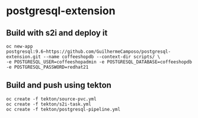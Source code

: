 # postgresql-extension



## Build with s2i and deploy it

    oc new-app postgresql:9.6~https://github.com/GuilhermeCamposo/postgresql-extension.git --name coffeeshopdb --context-dir scripts/ \
    -e POSTGRESQL_USER=coffeeshopadmin -e POSTGRESQL_DATABASE=coffeeshopdb -e POSTGRESQL_PASSWORD=redhat21

## Build and push using tekton

    oc create -f tekton/source-pvc.yml
    oc create -f tekton/s2i-task.yml
    oc create -f tekton/postgresql-pipeline.yml
